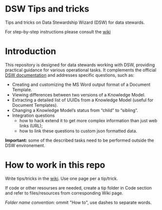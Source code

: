 # DSW Tips and tricks
Tips and tricks on Data Stewardship Wizard (DSW) for data stewards.

For step-by-step instructions please consult the [wiki](https://github.com/elixir-europe/dsw-tips-and-tricks/wiki)


# Introduction
This repository is designed for data stewards working with DSW, providing practical guidance for various operational tasks. It complements the official [DSW documentation](https://guide.ds-wizard.org/en/latest/about/introduction/index.html) and addresses specific questions, such as:
* Creating and customizing the MS Word output format of a Document Template.
* Viewing differences between two versions of a Knowledge Model.
* Extracting a detailed list of UUIDs from a Knowledge Model (useful for Document Templates).
* Changing a Knowledge Model’s status from “child” to “sibling”.
* Integration questions
  * how to hack extend it to get more complex information than just web links (URL);
  * how to link these questions to custom json formatted data.

**Important:** some of the described tasks need to be performed outside the DSW environement.

# How to work in this repo

Write tips/tricks in the [wiki](https://github.com/elixir-europe/dsw-tips-and-tricks/wiki). Use one page per a tip/trick.

If code or other resourses are needed, create a tip folder in Code section and refer to files/resources from corresponding Wiki page.

*Folder name convention:* ommit "How to", use dashes to separate words.

